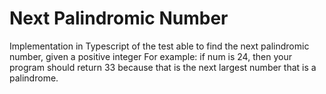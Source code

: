 # Next Palindromic Number
Implementation in Typescript of the test able to find the next palindromic number, given a positive integer
For example: if num is 24, then your program should return 33 because that is the next largest number that is a palindrome.

